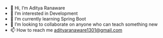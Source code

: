 - 👋 Hi, I’m Aditya Ranaware  
- 👀 I’m interested in Development
- 🌱 I’m currently learning Spring Boot
- 💞️ I’m looking to collaborate on anyone who can teach something new
- 📫 How to reach me adityaranaware1301@gmail.com

<!---
AdityaR1301/AdityaR1301 is a ✨ special ✨ repository because its `README.md` (this file) appears on your GitHub profile.
You can click the Preview link to take a look at your changes.
--->

